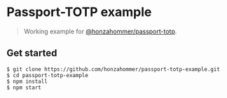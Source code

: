 # Passport-TOTP example

> Working example for [@honzahommer/passport-totp](https://github.com/honzahommer/passport-totp).

## Get started

    $ git clone https://github.com/honzahommer/passport-totp-example.git
    $ cd passport-totp-example
    $ npm install
    $ npm start

